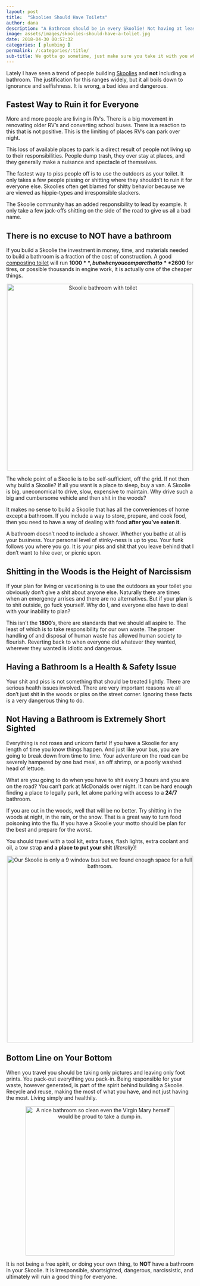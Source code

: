 ```yaml
---
layout: post
title:  "Skoolies Should Have Toilets"
author: dana
description: "A Bathroom should be in every Skoolie! Not having at least a toilet installed in your Skoolie is failing to adhere to the tenants of the Skoolie lifestyle. It goes against a rich history going back many years and it betrays the spirit we, as Skoolie owners, pride ourselves in. It is wrong, and should be a crime!"
image: assets/images/skoolies-should-have-a-toliet.jpg
date: 2018-04-30 00:57:32
categories: [ plumbing ]
permalink: /:categories/:title/
sub-title: We gotta go sometime, just make sure you take it with you when you leave!
---
```


Lately I have seen a trend of people building <a href="https://thebusabides.com/abide-school-bus/">Skoolies</a> and **not** including a bathroom. The justification for this ranges widely, but it all boils down to ignorance and selfishness. It is wrong, a bad idea and dangerous.

## Fastest Way to Ruin it for Everyone

More and more people are living in RV’s. There is a big movement in renovating older RV’s and converting school buses. There is a reaction to this that is not positive. This is the limiting of places RV’s can park over night.

This loss of available places to park is a direct result of people not living up to their responsibilities. People dump trash, they over stay at places, and they generally make a nuisance and spectacle of themselves.

The fastest way to piss people off is to use the outdoors as your toilet. It only takes a few people pissing or shitting where they shouldn’t to ruin it for everyone else. Skoolies often get blamed for shitty behavior because we are viewed as hippie-types and irresponsible slackers.

The Skoolie community has an added responsibility to lead by example. It only take a few jack-offs shitting on the side of the road to give us all a bad name.

## There is no excuse to NOT have a bathroom

If you build a Skoolie the investment in money, time, and materials needed to build a bathroom is a fraction of the cost of construction. A good <a href="https://natureshead.net">composting toilet</a> will run **$1000**, but when you compare that to **$2600** for tires, or possible thousands in engine work, it is actually one of the cheaper things.

<p align="center">
<a href="{{ site.baseurl }}/assets/images/skoolie-composting-toilet-install.jpg" data-lightbox="skoolie-1" data-title="Skoolie bathroom with toilet">
<img src="{{ site.baseurl }}/assets/images/skoolie-composting-toilet-install.jpg" alt="Skoolie bathroom with toilet" width="500" /></a>
</p>

The whole point of a Skoolie is to be self-sufficient, off the grid. If not then why build a Skoolie? If all you want is a place to sleep, buy a van. A Skoolie is big, uneconomical to drive, slow, expensive to maintain. Why drive such a big and cumbersome vehicle and then shit in the woods?

It makes no sense to build a Skoolie that has all the conveniences of home except a bathroom. If you include a way to store, prepare, and cook food, then you need to have a way of dealing with food **after you’ve eaten it**.

A bathroom doesn’t need to include a shower. Whether you bathe at all is your business. Your personal level of stinky-ness is up to you. Your funk follows you where you go. It is your piss and shit that you leave behind that I don’t want to hike over, or picnic upon.


## Shitting in the Woods is the Height of Narcissism

If your plan for living or vacationing is to use the outdoors as your toilet you obviously don’t give a shit about anyone else. Naturally there are times when an emergency arrises and there are no alternatives. But if your **plan** is to shit outside, go fuck yourself. Why do I, and everyone else have to deal with your inability to plan?

This isn’t the **1800**’s, there are standards that we should all aspire to. The least of which is to take responsibility for our own waste. The proper handling of and disposal of human waste has allowed human society to flourish. Reverting back to when everyone did whatever they wanted, wherever they wanted is idiotic and dangerous.

## Having a Bathroom Is a Health &amp; Safety Issue

Your shit and piss is not something that should be treated lightly. There are serious health issues involved. There are very important reasons we all don’t just shit in the woods or piss on the street corner. Ignoring these facts is a very dangerous thing to do.

## Not Having a Bathroom is Extremely Short Sighted

Everything is not roses and unicorn farts! If you have a Skoolie for any length of time you know things happen. And just like your bus, you are going to break down from time to time. Your adventure on the road can be severely hampered by one bad meal, an off shrimp, or a poorly washed head of lettuce.

What are you going to do when you have to shit every 3 hours and you are on the road? You can’t park at McDonalds over night. It can be hard enough finding a place to legally park, let alone parking with access to a **24/7** bathroom.

If you are out in the woods, well that will be no better. Try shitting in the woods at night, in the rain, or the snow. That is a great way to turn food poisoning into the flu. If you have a Skoolie your motto should be plan for the best and prepare for the worst.

You should travel with a tool kit, extra fuses, flash lights, extra coolant and oil, a tow strap **and a place to put your shit** (*literally*)!

<p align="center">
<a href="{{ site.baseurl }}/assets/images/Skoolie-full-bathroom.jpg" data-lightbox="skoolie-2" data-title="Our Skoolie is only a 9 window bus but we found enough space for a full bathroom.">
<img src="{{ site.baseurl }}/assets/images/Skoolie-full-bathroom.jpg" alt="Our Skoolie is only a 9 window bus but we found enough space for a full bathroom." width="500" /></a>
</p>

## Bottom Line on Your Bottom

When you travel you should be taking only pictures and leaving only foot prints. You pack-out everything you pack-in. Being responsible for your waste, however generated, is part of the spirit behind building a Skoolie. Recycle and reuse, making the most of what you have, and not just having the most. Living simply and healthily.<span class="Apple-converted-space"> </span>

<p align="center">
<a href="{{ site.baseurl }}/assets/images/skoolie-bath-fancy-bathroom.jpg" data-lightbox="skoolie-3" data-title="A nice bathroom so clean even the Virgin Mary herself would be proud to take a dump in.">
<img src="{{ site.baseurl }}/assets/images/skoolie-bath-fancy-bathroom.jpg" alt="A nice bathroom so clean even the Virgin Mary herself would be proud to take a dump in." width="400" /></a>
</p>

It is not being a free spirit, or doing your own thing, to **NOT** have a bathroom in your Skoolie. It is irresponsible, shortsighted, dangerous, narcissistic, and ultimately will ruin a good thing for everyone.
